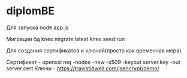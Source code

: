 # diplomBE

Для запуска node app.js

Миграции бд
knex migrate:latest
knex seed:run

Для создания сертификатов и ключей(просто как временная мера)

Сертификат - openssl req -nodes -new -x509 -keyout server.key -out server.cert
Ключи - https://travistidwell.com/jsencrypt/demo/
